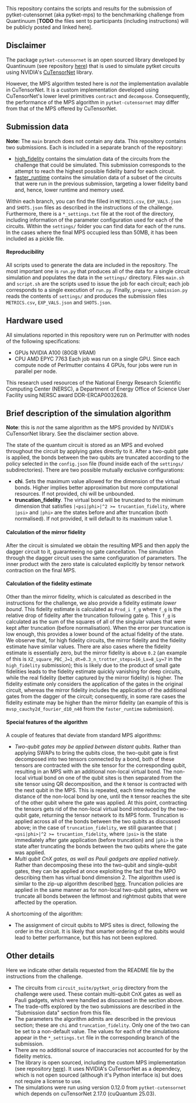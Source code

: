 This repository contains the scripts and results for the submission of pytket-cutensornet (aka pytket-mps) to the benchmarking challenge from Quantinuum [**TODO** the files sent to participants (including instructions) will be publicly posted and linked here].

## Disclaimer

The package `pytket-cutensornet` is an open sourced library developed by Quantinuum (see repository [here](https://github.com/CQCL/pytket-cutensornet)) that is used to simulate pytket circuits using NVIDIA's [CuTensorNet](https://docs.nvidia.com/cuda/cuquantum/latest/cutensornet/index.html) library.

However, the MPS algorithm tested here is _not_ the implementation available in CuTensorNet. It is a custom implementation developed using CuTensorNet's lower level primitives `contract` and `decompose`. Consequently, the performance of the MPS algorithm in `pytket-cutensornet` may differ from that of the MPS offered by CuTensorNet.

## Submission data

**Note:** The `main` branch does not contain any data.
This repository contains two submissions. Each is included in a separate branch of the repository:

- [high_fidelity](https://github.com/CQCL/benchmarking_pytket_cutensornet/tree/faster_runtime) contains the simulation data of the circuits from the challenge that could be simulated. This submission corresponds to the attempt to reach the highest possible fidelity band for each circuit.
- [faster_runtime](https://github.com/CQCL/benchmarking_pytket_cutensornet/tree/faster_runtime) contains the simulation data of a subset of the circuits that were run in the previous submission, targeting a lower fidelity band and, hence, lower runtime and memory used.

Within each branch, you can find the filled in `METRICS.csv`, `EXP_VALS.json` and `SHOTS.json` files as described in the instructions of the challenge.
Furthermore, there is a `*_settings.txt` file at the root of the directory, including information of the parameter configuration used for each of the circuits.
Within the `settings/` folder you can find data for each of the runs. In the cases where the final MPS occupied less than 50MB, it has been included as a pickle file.

#### Reproducibility

All scripts used to generate the data are included in the repository. The most important one is `run.py` that produces all of the data for a single circuit simulation and populates the data in the `settings/` directory. Files `main.sh` and `script.sh` are the scripts used to issue the job for each circuit; each job corresponds to a single execution of `run.py`. Finally, `prepare_submission.py` reads the contents of `settings/` and produces the submission files `METRICS.csv`, `EXP_VALS.json` and `SHOTS.json`.

## Hardware used

All simulations reported in this repository were run on Perlmutter with nodes of the following specifications:
- GPUs NVIDIA A100 (80GB VRAM)
- CPU AMD EPYC 7763
Each job was run on a single GPU. Since each compute node of Perlmutter contains 4 GPUs, four jobs were run in parallel per node.

This research used resources of the National Energy Research Scientific Computing Center (NERSC), a Department of Energy Office of Science User Facility using NERSC award DDR-ERCAP0032628.

## Brief description of the simulation algorithm

**Note**: this is _not_ the same algorithm as the MPS provided by NVIDIA's CuTensorNet library. See the disclaimer section above.

The state of the quantum circuit is stored as an MPS and evolved throughout the circuit by applying gates directly to it. After a two-qubit gate is applied, the bonds between the two qubits are truncated according to the policy selected in the `config.json` file (found inside each of the `settings/` subdirectories). There are two possible mutually exclusive configurations:
- **chi**. Sets the maximum value allowed for the dimension of the virtual bonds. Higher implies better approximation but more computational resources. If not provided, chi will be unbounded.
- **truncation_fidelity**. The virtual bond will be truncated to the minimum dimension that satisfies `|<psi|phi>|^2 >= trucantion_fidelity`, where `|psi>` and `|phi>` are the states before and after truncation (both normalised). If not provided, it will default to its maximum value 1.

#### Calculation of the mirror fidelity

After the circuit is simulated we obtain the resulting MPS and then apply the dagger circuit to it, guaranteeing no gate cancellation. The simulation through the dagger circuit uses the same configuration of parameters. The inner product with the zero state is calculated explicitly by tensor network contraction on the final MPS.

#### Calculation of the fidelity estimate

Other than the mirror fidelity, which is calculated as described in the instructions for the challenge, we also provide a fidelity estimate _lower bound_.
This fidelity estimate is calculated as `Prod_i f_g` where `f_g` is the relative drop of fidelity after the truncation following gate `g`. This `f_g` is calculated as the sum of the squares of all of the singular values that were kept after truncation (before normalisation). When the error per truncation is low enough, this provides a lower bound of the actual fidelity of the state.
We observe that, for high fidelity circuits, the mirror fidelity and the fidelity estimate have similar values. There are also cases where the fidelity estimate is essentially zero, but the mirror fidelity is above `0.2` (an example of this is `XZ_square_PBC_J=1_dt=0.3_n_trotter_steps=16_Lx=8_Ly=7` in the `high_fidelity` submission); this is likely due to the product of small gate fidelities leads to the fidelity estimate quickly vanishing for deep circuits, while the real fidelity (better captured by the mirror fidelity) is higher.
The fidelity estimate only considers the application of the gates in the original circuit, whereas the mirror fidelity includes the application of the additional gates from the dagger of the circuit; consequently, in some rare cases the fidelity estimate may be higher than the mirror fidelity (an example of this is `mvsp_cauchy2d_fourier_d10_n40` from the `faster_runtime` submission).

#### Special features of the algorithm

A couple of features that deviate from standard MPS algorithms:
- _Two-qubit gates may be applied between distant qubits_. Rather than applying SWAPs to bring the qubits close, the two-qubit gate is first decomposed into two tensors connected by a bond, both of these tensors are contracted with the site tensor for the corresponding qubit, resulting in an MPS with an additional non-local virtual bond. The non-local virtual bond on one of the qubit sites is then separated from the site tensor using QR decomposition, and the `R` tensor is contracted with the next qubit in the MPS. This is repeated, each time reducing the distance of the non-local bond by one, until the `R` tensor reaches the site of the other qubit where the gate was applied. At this point, contracting the tensors gets rid of the non-local virtual bond introduced by the two-qubit gate, returning the tensor network to its MPS form. Truncation is applied across all of the bonds between the two qubits as discussed above; in the case of `truncation_fidelity`, we still guarantee that `|<psi|phi>|^2 >= trucantion_fidelity`, where `|psi>` is the state immediately after gate application (before truncation) and `|phi>` is the state after truncating the bonds between the two qubits where the gate was applied.
- _Multi qubit CnX gates, as well as Pauli gadgets are applied natively_. Rather than decomposing these into the two-qubit and single-qubit gates, they can be applied at once exploiting the fact that the MPO describing them has virtual bond dimension 2. The algorithm used is similar to the zip-up algorithm described [here](https://arxiv.org/abs/1901.05824). Truncation policies are applied in the same manner as for non-local two-qubit gates, where we truncate all bonds between the leftmost and rightmost qubits that were affected by the operation.

A shortcoming of the algorithm:
- The assignment of circuit qubits to MPS sites is direct, following the order in the circuit. It is likely that smarter ordering of the qubits would lead to better performance, but this has not been explored.

## Other details

Here we indicate other details requested from the README file by the instructions from the challenge.

- The circuits from `circuit_suite/pytket_orig` directory from the challenge were used. These contain multi-qubit CnX gates as well as Pauli gadgets, which were handled as discussed in the section above.
- The trade-offs explored by the two submissions are described in the "Submission data" section from this file.
- The parameters the algorithm admits are described in the previous section; these are `chi` and `truncation_fidelity`. Only one of the two can be set to a non-default value. The values for each of the simulations appear in the `*_settings.txt` file in the corresponding branch of the submission.
- There are no additional source of inaccuracies not accounted for by the fidelity metrics.
- The library is open sourced, including the custom MPS implementation (see repository [here](https://github.com/CQCL/pytket-cutensornet)). It uses NVIDIA's CuTensorNet as a dependecy, which is not open sourced (although it's Python interface is) but does not require a license to use.
- The simulations were run using version 0.12.0 from `pytket-cutensornet` which depends on cuTensorNet 2.17.0 (cuQuantum 25.03).
